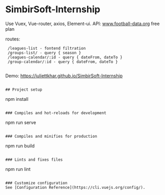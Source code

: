 # SimbirSoft-Internship
Use Vuex, Vue-router, axios, Element-ui.
API: www.football-data.org free plan

routes:
```
 /leagues-list - fontend filtration
 /groups-list/ - query { season }
 /leagues-calendar/:id - query { dateFrom, dateTo }
 /group-calendar/:id - query { dateFrom, dateTo }
 
```
Demo: https://juliettkhar.github.io/SimbirSoft-Internship
```

## Project setup
```
npm install
```

### Compiles and hot-reloads for development
```
npm run serve
```

### Compiles and minifies for production
```
npm run build
```

### Lints and fixes files
```
npm run lint
```

### Customize configuration
See [Configuration Reference](https://cli.vuejs.org/config/).
